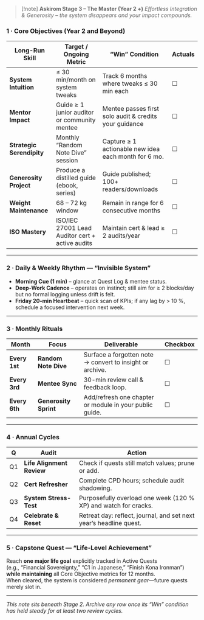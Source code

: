 > [!note] **Askirom Stage 3 – The Master (Year 2 +)**
> *Effortless Integration & Generosity – the system disappears and your impact compounds.*

### 1 · Core Objectives (Year 2 and Beyond)

| Long-Run Skill | Target / Ongoing Metric | “Win” Condition | **Actuals** |
|----------------|------------------------|-----------------|-------------|
| **System Intuition** | ≤ 30 min/month on system tweaks | Track 6 months where tweaks ≤ 30 min each | ☐ |
| **Mentor Impact** | Guide ≥ 1 junior auditor or community mentee | Mentee passes first solo audit & credits your guidance | ☐ |
| **Strategic Serendipity** | Monthly “Random Note Dive” session | Capture ≥ 1 actionable new idea each month for 6 mo. | ☐ |
| **Generosity Project** | Produce a distilled guide (ebook, series) | Guide published; 100+ readers/downloads | ☐ |
| **Weight Maintenance** | 68 – 72 kg window | Remain in range for 6 consecutive months | ☐ |
| **ISO Mastery** | ISO/IEC 27001 Lead Auditor cert + active audits | Maintain cert & lead ≥ 2 audits/year | ☐ |

---

### 2 · Daily & Weekly Rhythm — “Invisible System”

- **Morning Cue (1 min)** – glance at Quest Log & mentee status.  
- **Deep-Work Cadence** – operates on instinct; still aim for ≥ 2 blocks/day but no formal logging unless drift is felt.  
- **Friday 20-min Heartbeat** – quick scan of KPIs; if any lag by > 10 %, schedule a focused intervention next week.

---

### 3 · Monthly Rituals

| Month | Focus | Deliverable | Checkbox |
|-------|-------|-------------|----------|
| **Every 1st** | **Random Note Dive** | Surface a forgotten note → convert to insight or archive. | ☐ |
| **Every 3rd** | **Mentee Sync** | 30-min review call & feedback loop. | ☐ |
| **Every 6th** | **Generosity Sprint** | Add/refresh one chapter or module in your public guide. | ☐ |

---

### 4 · Annual Cycles

| Q | Audit | Action |
|---|-------|--------|
| Q1 | **Life Alignment Review** | Check if quests still match values; prune or add. |
| Q2 | **Cert Refresher** | Complete CPD hours; schedule audit shadowing. |
| Q3 | **System Stress-Test** | Purposefully overload one week (120 % XP) and watch for cracks. |
| Q4 | **Celebrate & Reset** | Retreat day: reflect, journal, and set next year’s headline quest. |

---

### 5 · Capstone Quest — “Life-Level Achievement”

Reach **one major life goal** explicitly tracked in Active Quests  
(e.g., “Financial Sovereignty,” “C1 in Japanese,” “Finish Kona Ironman”) **while maintaining** all Core Objective metrics for 12 months.  
When cleared, the system is considered *permanent gear*—future quests merely slot in.

---

*This note sits beneath Stage 2. Archive any row once its “Win” condition has held steady for at least two review cycles.*